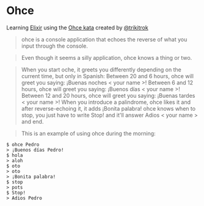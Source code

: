 # Ohce
Learning [Elixir](http://elixir-lang.org) using the [Ohce kata](http://garajeando.blogspot.com.es/2016/05/the-ohce-kata-short-and-simple-exercise.html) created by [@trikitrok](https://github.com/trikitrok)

> ohce is a console application that echoes the reverse of what you input through the console.

> Even though it seems a silly application, ohce knows a thing or two.

> When you start oche, it greets you differently depending on the current time, but only in Spanish:
> Between 20 and 6 hours, ohce will greet you saying: ¡Buenas noches < your name >!
> Between 6 and 12 hours, ohce will greet you saying: ¡Buenos días < your name >!
> Between 12 and 20 hours, ohce will greet you saying: ¡Buenas tardes < your name >!
> When you introduce a palindrome, ohce likes it and after reverse-echoing it, it adds ¡Bonita palabra!
> ohce knows when to stop, you just have to write Stop! and it'll answer Adios < your name > and end.

> This is an example of using ohce during the morning:
```
$ ohce Pedro
> ¡Buenos días Pedro!
$ hola
> aloh
$ oto
> oto
> ¡Bonita palabra!
$ stop
> pots
$ Stop!
> Adios Pedro
```
